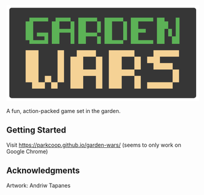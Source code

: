 
![GardenWars Logo](/assets/image/logo.png)

A fun, action-packed game set in the garden.

## Getting Started

Visit https://parkcoop.github.io/garden-wars/
(seems to only work on Google Chrome)

## Acknowledgments

Artwork: Andriw Tapanes
